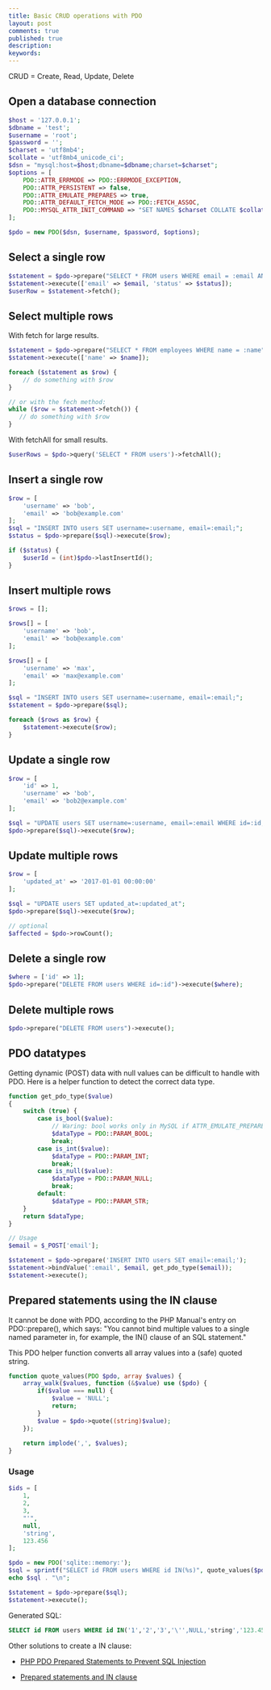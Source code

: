 ```yaml
---
title: Basic CRUD operations with PDO
layout: post
comments: true
published: true
description: 
keywords: 
---
```


CRUD = Create, Read, Update, Delete

## Open a database connection

```php
$host = '127.0.0.1';
$dbname = 'test';
$username = 'root';
$password = '';
$charset = 'utf8mb4';
$collate = 'utf8mb4_unicode_ci';
$dsn = "mysql:host=$host;dbname=$dbname;charset=$charset";
$options = [
    PDO::ATTR_ERRMODE => PDO::ERRMODE_EXCEPTION,
    PDO::ATTR_PERSISTENT => false,
    PDO::ATTR_EMULATE_PREPARES => true,
    PDO::ATTR_DEFAULT_FETCH_MODE => PDO::FETCH_ASSOC,
    PDO::MYSQL_ATTR_INIT_COMMAND => "SET NAMES $charset COLLATE $collate"
];

$pdo = new PDO($dsn, $username, $password, $options);
```

## Select a single row

```php
$statement = $pdo->prepare("SELECT * FROM users WHERE email = :email AND status=:status LIMIT 1");
$statement->execute(['email' => $email, 'status' => $status]);
$userRow = $statement->fetch();
```

## Select multiple rows

With fetch for large results.

```php
$statement = $pdo->prepare("SELECT * FROM employees WHERE name = :name");
$statement->execute(['name' => $name]);

foreach ($statement as $row) {
    // do something with $row
}

// or with the fech method:
while ($row = $statement->fetch()) {
   // do something with $row
}
```

With fetchAll for small results.

```php
$userRows = $pdo->query('SELECT * FROM users')->fetchAll();
```

## Insert a single row

```php
$row = [
    'username' => 'bob',
    'email' => 'bob@example.com'
];
$sql = "INSERT INTO users SET username=:username, email=:email;";
$status = $pdo->prepare($sql)->execute($row);

if ($status) {
    $userId = (int)$pdo->lastInsertId();
}
```

## Insert multiple rows

```php
$rows = [];

$rows[] = [
    'username' => 'bob',
    'email' => 'bob@example.com'
];

$rows[] = [
    'username' => 'max',
    'email' => 'max@example.com'
];

$sql = "INSERT INTO users SET username=:username, email=:email;";
$statement = $pdo->prepare($sql);

foreach ($rows as $row) {
    $statement->execute($row);
}
```

## Update a single row

```php
$row = [
    'id' => 1,
    'username' => 'bob',
    'email' => 'bob2@example.com'
];

$sql = "UPDATE users SET username=:username, email=:email WHERE id=:id;";
$pdo->prepare($sql)->execute($row);
```

## Update multiple rows

```php
$row = [
    'updated_at' => '2017-01-01 00:00:00'
];

$sql = "UPDATE users SET updated_at=:updated_at";
$pdo->prepare($sql)->execute($row);

// optional
$affected = $pdo->rowCount();
```

## Delete a single row

```php
$where = ['id' => 1];
$pdo->prepare("DELETE FROM users WHERE id=:id")->execute($where);
```

## Delete multiple rows

```php
$pdo->prepare("DELETE FROM users")->execute();
```

## PDO datatypes

Getting dynamic (POST) data with null values can be difficult to handle with PDO. 
Here is a helper function to detect the correct data type.

```php
function get_pdo_type($value)
{
    switch (true) {
        case is_bool($value):
            // Waring: bool works only in MySQL if ATTR_EMULATE_PREPARES is true
            $dataType = PDO::PARAM_BOOL;
            break;
        case is_int($value):
            $dataType = PDO::PARAM_INT;
            break;
        case is_null($value):
            $dataType = PDO::PARAM_NULL;
            break;
        default:
            $dataType = PDO::PARAM_STR;
    }
    return $dataType;
}

// Usage
$email = $_POST['email'];

$statement = $pdo->prepare('INSERT INTO users SET email=:email;');
$statement->bindValue(':email', $email, get_pdo_type($email));
$statement->execute();
```

## Prepared statements using the IN clause

It cannot be done with PDO, according to the PHP Manual's entry on PDO::prepare(), which says:
"You cannot bind multiple values to a single named parameter in, for example, the IN() clause of an SQL statement."

This PDO helper function converts all array values into a (safe) quoted string. 

```php
function quote_values(PDO $pdo, array $values) {
    array_walk($values, function (&$value) use ($pdo) {
        if($value === null) {
            $value = 'NULL';
            return;
        }
        $value = $pdo->quote((string)$value);
    });
    
    return implode(',', $values);
}
```

### Usage

```php
$ids = [
    1,
    2,
    3,
    "'", 
    null,
    'string',
    123.456
];

$pdo = new PDO('sqlite::memory:');
$sql = sprintf("SELECT id FROM users WHERE id IN(%s)", quote_values($pdo, $ids));
echo $sql . "\n";

$statement = $pdo->prepare($sql);
$statement->execute();
```

Generated SQL:

```sql
SELECT id FROM users WHERE id IN('1','2','3','\'',NULL,'string','123.456')
```

Other solutions to create a IN clause:

* [PHP PDO Prepared Statements to Prevent SQL Injection](https://websitebeaver.com/php-pdo-prepared-statements-to-prevent-sql-injection#where-in-array)

* [Prepared statements and IN clause](https://phpdelusions.net/pdo#in)
